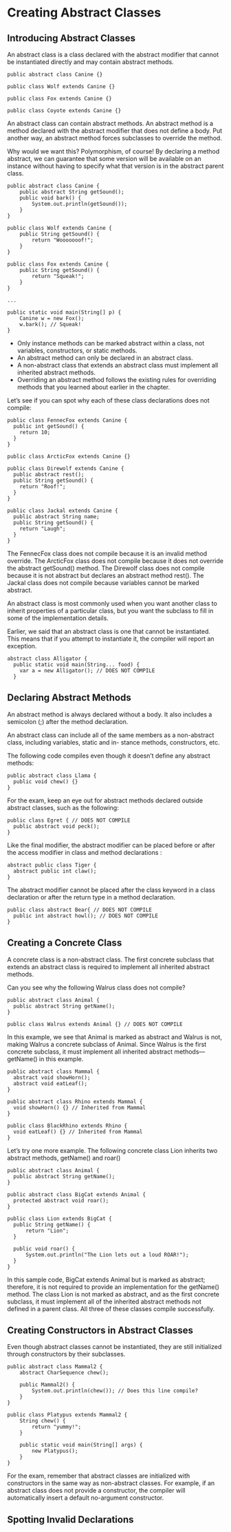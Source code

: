 # Creating Abstract Classes

## Introducing Abstract Classes

An abstract class is a class declared with the abstract modifier that cannot be instantiated directly and may contain
abstract methods.

    public abstract class Canine {}

    public class Wolf extends Canine {}

    public class Fox extends Canine {}

    public class Coyote extends Canine {}

An abstract class can contain abstract methods. An abstract method is a method declared with the abstract modifier that
does not define a body. Put another way, an abstract method forces subclasses to override the method.

Why would we want this? Polymorphism, of course! By declaring a method abstract, we can guarantee that some version will
be available on an instance without having to specify what that version is in the abstract parent class.

    public abstract class Canine {
        public abstract String getSound();
        public void bark() { 
            System.out.println(getSound()); 
        }
    }

    public class Wolf extends Canine { 
        public String getSound() {
            return "Wooooooof!"; 
        }
    }

    public class Fox extends Canine {
        public String getSound() {
            return "Squeak!";
        }
    }

    ...

    public static void main(String[] p) {
        Canine w = new Fox();
        w.bark(); // Squeak!
    }

- Only instance methods can be marked abstract within a class, not variables, constructors, or static methods.
- An abstract method can only be declared in an abstract class.
- A non-abstract class that extends an abstract class must implement all inherited abstract methods.
- Overriding an abstract method follows the existing rules for overriding methods that you learned about earlier in the
  chapter.

Let’s see if you can spot why each of these class declarations does not compile:

    public class FennecFox extends Canine {
      public int getSound() {
        return 10;
      }
    }
   
    public class ArcticFox extends Canine {}

    public class Direwolf extends Canine { 
      public abstract rest();
      public String getSound() {
        return "Roof!"; 
      }
    }

    public class Jackal extends Canine { 
      public abstract String name; 
      public String getSound() {
        return "Laugh"; 
      }
    }

The FennecFox class does not compile because it is an invalid method override.
The ArcticFox class does not compile because it does not override the abstract getSound() method.
The Direwolf class does not compile because it is not abstract but declares an abstract method rest().
The Jackal class does not compile because variables cannot be marked abstract.

An abstract class is most commonly used when you want another class to inherit properties of a particular class, but you
want the subclass to fill in some of the implementation details.

Earlier, we said that an abstract class is one that cannot be instantiated. This means that if you attempt to
instantiate it, the compiler will report an exception.

    abstract class Alligator {
      public static void main(String... food) {
        var a = new Alligator(); // DOES NOT COMPILE
      }

## Declaring Abstract Methods

An abstract method is always declared without a body. It also includes a semicolon (;) after the method declaration.

An abstract class can include all of the same members as a non-abstract class, including variables, static and in-
stance methods, constructors, etc.

The following code compiles even though it doesn’t define any abstract methods:

    public abstract class Llama { 
      public void chew() {}
    }

For the exam, keep an eye out for abstract methods declared outside abstract classes, such as the following:

    public class Egret { // DOES NOT COMPILE 
      public abstract void peck();
    }

Like the final modifier, the abstract modifier can be placed before or after the access modifier in class and method
declarations :

    abstract public class Tiger {
      abstract public int claw();
    }

The abstract modifier cannot be placed after the class keyword in a class declaration or after the return type in a
method declaration.

    public class abstract Bear{ // DOES NOT COMPILE 
      public int abstract howl(); // DOES NOT COMPILE
    }

## Creating a Concrete Class

A concrete class is a non-abstract class. The first concrete subclass that extends an abstract class is required to
implement all inherited abstract methods.

Can you see why the following Walrus class does not compile?

    public abstract class Animal { 
      public abstract String getName();
    }

    public class Walrus extends Animal {} // DOES NOT COMPILE

In this example, we see that Animal is marked as abstract and Walrus is not, making Walrus a concrete subclass of
Animal. Since Walrus is the first concrete subclass, it must implement all inherited abstract methods—getName() in this
example.

    public abstract class Mammal { 
      abstract void showHorn(); 
      abstract void eatLeaf();
    }

    public abstract class Rhino extends Mammal { 
      void showHorn() {} // Inherited from Mammal
    }

    public class BlackRhino extends Rhino {
      void eatLeaf() {} // Inherited from Mammal
    }

Let’s try one more example. The following concrete class Lion inherits two abstract methods, getName() and roar()

    public abstract class Animal { 
      public abstract String getName();
    }

    public abstract class BigCat extends Animal {
      protected abstract void roar();
    }

    public class Lion extends BigCat {
      public String getName() {
          return "Lion";
      }
  
      public void roar() {
          System.out.println("The Lion lets out a loud ROAR!");
      }
    }

In this sample code, BigCat extends Animal but is marked as abstract; therefore, it is not required to provide an
implementation for the getName() method. The class Lion is not marked as abstract, and as the first concrete subclass,
it must implement all of the inherited abstract methods not defined in a parent class. All three of these classes
compile successfully.

## Creating Constructors in Abstract Classes

Even though abstract classes cannot be instantiated, they are still initialized through constructors by their
subclasses.

    public abstract class Mammal2 {
        abstract CharSequence chew();
    
        public Mammal2() {
            System.out.println(chew()); // Does this line compile?
        }
    }

    public class Platypus extends Mammal2 {
        String chew() {
            return "yummy!";
        }
    
        public static void main(String[] args) {
            new Platypus();
        }
    }

For the exam, remember that abstract classes are initialized with constructors in the same way as non-abstract classes.
For example, if an abstract class does not provide a constructor, the compiler will automatically insert a default
no-argument constructor.

## Spotting Invalid Declarations
